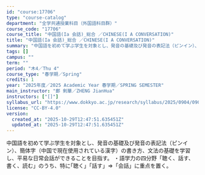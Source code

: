 ```yaml
---
id: "course:17706"
type: "course-catalog"
department: "全学共通授業科目（外国語科目群）"
course_code: "17706"
course_title: "中国語(Ia 会話)_総合 ／CHINESE(I A CONVERSATION)"
title: "中国語(Ia 会話)_総合 ／CHINESE(I A CONVERSATION)"
summary: "中国語を初めて学ぶ学生を対象とし、発音の基礎及び発音の表記法（ピンイン）、簡体字（中国で現在使用されている漢字）の書き方、文法の基礎を学習し、平易な日常会話ができることを目指す。 ・語学力の四分野「聴く、話す、書く、読む」のうち、特に｢聴く…"
tags: []
campus: ""
term: ""
period: "木4／Thu 4"
course_type: "春学期／Spring"
credits: 1
year: "2025年度／2025 Academic Year 春学期／SPRING SEMESTER"
main_instructor: "鄭 剣華／ZHENG JianHua"
instructors: ["[]"]
syllabus_url: "https://www.dokkyo.ac.jp/research/syllabus/2025/0904/0904_17706_ja_JP.html"
license: "CC-BY-4.0"
version:
  created_at: "2025-10-29T12:47:51.635451Z"
  updated_at: "2025-10-29T12:47:51.635451Z"
---
```

中国語を初めて学ぶ学生を対象とし、発音の基礎及び発音の表記法（ピンイン）、簡体字（中国で現在使用されている漢字）の書き方、文法の基礎を学習し、平易な日常会話ができることを目指す。 ・語学力の四分野「聴く、話す、書く、読む」のうち、特に｢聴く｣「話す」⇒「会話」に重点を置く。
